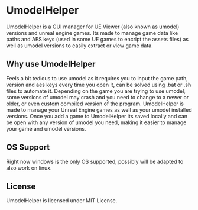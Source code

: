 # UmodelHelper
UmodelHelper is a GUI manager for UE Viewer (also known as umodel) versions and unreal engine games. Its made to manage game data like paths and AES keys (used in some UE games to encript the assets files) as well as umodel versions to easily extract or view game data.
## Why use UmodelHelper
Feels a bit tedious to use umodel as it requires you to input the game path, version and aes keys every time you open it, can be solved using .bat or .sh files to automate it. Depending on the game you are trying to use umodel, some versions of umodel may crash and you need to change to a newer or older, or even custom compiled version of the program.
UmodelHelper is made to manage your Unreal Engine games as well as your umodel installed versions.
Once you add a game to UmodelHelper its saved locally and can be open with any version of umodel you need, making it easier to manage your game and umodel versions.
## OS Support
Right now windows is the only OS supported, possibly will be adapted to also work on linux.



## License
UmodelHelper is licensed under MIT License.
